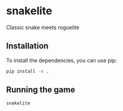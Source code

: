 # snakelite
Classic snake meets roguelite

## Installation
To install the dependencies, you can use pip:

```bash
pip install -e .
```

## Running the game

```bash
snakelite
```

